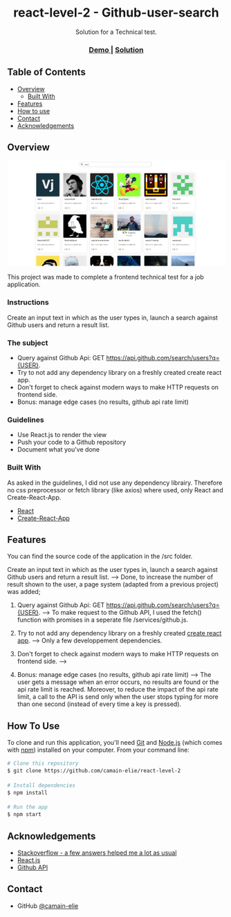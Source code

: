 
<h1 align="center">react-level-2 - Github-user-search</h1>

<div align="center">
   Solution for a Technical test</a>.
</div>

<div align="center">
  <h3>
    <a href="https://camain-elie.github.io/react-level-2/">
      Demo
    </a>
    <span> | </span>
    <a href="https://github.com/camain-elie/react-level-2">
      Solution
    </a>
  </h3>
</div>

<!-- TABLE OF CONTENTS -->

## Table of Contents

- [Overview](#overview)
  - [Built With](#built-with)
- [Features](#features)
- [How to use](#how-to-use)
- [Contact](#contact)
- [Acknowledgements](#acknowledgements)

<!-- OVERVIEW -->

## Overview

![screenshot](./public/project-overview.png)

This project was made to complete a frontend technical test for a job application.

### Instructions
Create an input text in which as the user types in, launch a search against Github users and return a result list.

### The subject

- Query against Github Api: GET https://api.github.com/search/users?q={USER}.
- Try to not add any dependency library on a freshly created create react app.
- Don't forget to check against modern ways to make HTTP requests on frontend side.
- Bonus: manage edge cases (no results, github api rate limit)

### Guidelines

- Use React.js to render the view
- Push your code to a Github repository
- Document what you've done


### Built With

As asked in the guidelines, I did not use any dependency librairy. Therefore no css preprocessor or fetch library (like axios) where used, only React and Create-React-App.

- [React](https://reactjs.org/)
- [Create-React-App](https://create-react-app.dev/)

## Features

You can find the source code of the application in the /src folder.

Create an input text in which as the user types in, launch a search against Github users and return a result list.
    --> Done, to increase the number of result shown to the user, a page system (adapted from a previous project) was added; 

1. Query against Github Api: GET https://api.github.com/search/users?q={USER}.
    --> To make request to the Github API, I used the fetch() function with promises in a seperate file /services/github.js.

2. Try to not add any dependency library on a freshly created
   [create react app](https://github.com/facebook/create-react-app).
    --> Only a few developpement dependencies.

3. Don't forget to check against modern ways to make HTTP requests on frontend side.
    --> 

4. Bonus: manage edge cases (no results, github api rate limit)
    --> The user gets a message when an error occurs, no results are found or the api rate limit is reached.
    Moreover, to reduce the impact of the api rate limit, a call to the API is send only when the user stops typing for more than one second (instead of every time a key is pressed).

## How To Use

<!-- Example: -->

To clone and run this application, you'll need [Git](https://git-scm.com) and [Node.js](https://nodejs.org/en/download/) (which comes with [npm](http://npmjs.com)) installed on your computer. From your command line:

```bash
# Clone this repository
$ git clone https://github.com/camain-elie/react-level-2

# Install dependencies
$ npm install

# Run the app
$ npm start
```

## Acknowledgements

<!-- This section should list any articles or add-ons/plugins that helps you to complete the project. This is optional but it will help you in the future. For example: -->

- [Stackoverflow - a few answers helped me a lot as usual](https://stackoverflow.com/)
- [React.js](https://fr.reactjs.org/)
- [Github API](https://docs.github.com/en/rest/reference/search#search-users)

## Contact

- GitHub [@camain-elie](https://github.com/camain-elie)
